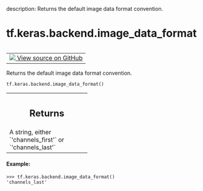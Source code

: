 description: Returns the default image data format convention.

<div itemscope itemtype="http://developers.google.com/ReferenceObject">
<meta itemprop="name" content="tf.keras.backend.image_data_format" />
<meta itemprop="path" content="Stable" />
</div>

# tf.keras.backend.image_data_format

<!-- Insert buttons and diff -->

<table class="tfo-notebook-buttons tfo-api nocontent" align="left">
<td>
  <a target="_blank" href="https://github.com/keras-team/keras/tree/v2.15.0/keras/backend_config.py#L117-L129">
    <img src="https://www.tensorflow.org/images/GitHub-Mark-32px.png" />
    View source on GitHub
  </a>
</td>
</table>



Returns the default image data format convention.


<pre class="devsite-click-to-copy prettyprint lang-py tfo-signature-link">
<code>tf.keras.backend.image_data_format()
</code></pre>



<!-- Placeholder for "Used in" -->


<!-- Tabular view -->
 <table class="responsive fixed orange">
<colgroup><col width="214px"><col></colgroup>
<tr><th colspan="2"><h2 class="add-link">Returns</h2></th></tr>
<tr class="alt">
<td colspan="2">
A string, either `'channels_first'` or `'channels_last'`
</td>
</tr>

</table>



#### Example:


```
>>> tf.keras.backend.image_data_format()
'channels_last'
```